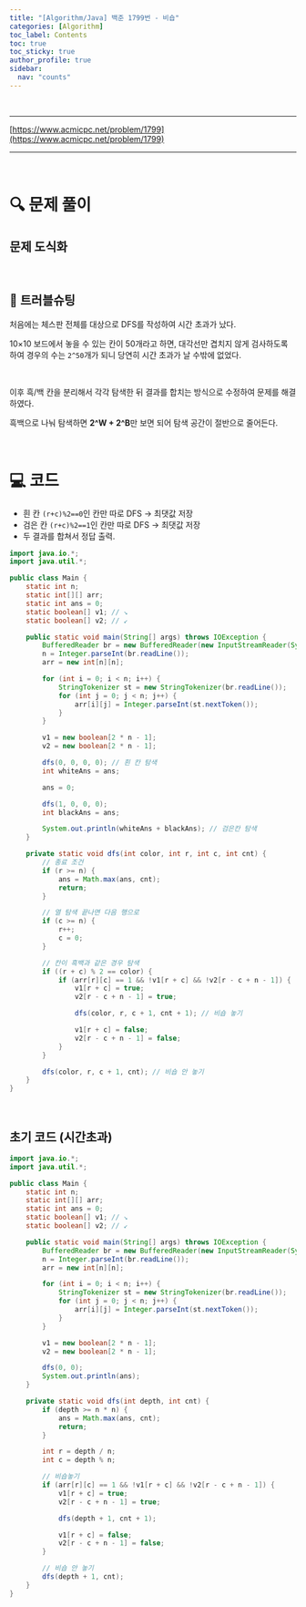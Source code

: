 ```yaml
---
title: "[Algorithm/Java] 백준 1799번 - 비숍"
categories: [Algorithm]
toc_label: Contents
toc: true
toc_sticky: true
author_profile: true
sidebar:
  nav: "counts"
---
```


<br>

---

[https://www.acmicpc.net/problem/1799](https://www.acmicpc.net/problem/1799)

---

<br>

# 🔍 문제 풀이

## 문제 도식화

<br>

## 💫 트러블슈팅

처음에는 체스판 전체를 대상으로 DFS를 작성하여 시간 초과가 났다.

10×10 보드에서 놓을 수 있는 칸이 50개라고 하면, 대각선만 겹치지 않게 검사하도록 하여 경우의 수는 `2^50`개가 되니 당연히 시간 초과가 날 수밖에 없었다.

<br>

이후 흑/백 칸을 분리해서 각각 탐색한 뒤 결과를 합치는 방식으로 수정하여 문제를 해결하였다.

흑백으로 나눠 탐색하면 **2^W + 2^B**만 보면 되어 탐색 공간이 절반으로 줄어든다.

<br>

# 💻 코드

- 흰 칸 `(r+c)%2==0`인 칸만 따로 DFS -> 최댓값 저장
- 검은 칸 `(r+c)%2==1`인 칸만 따로 DFS -> 최댓값 저장
- 두 결과를 합쳐서 정답 출력.

```java
import java.io.*;
import java.util.*;

public class Main {
    static int n;
    static int[][] arr;
    static int ans = 0;
    static boolean[] v1; // ↘
    static boolean[] v2; // ↙

    public static void main(String[] args) throws IOException {
        BufferedReader br = new BufferedReader(new InputStreamReader(System.in));
        n = Integer.parseInt(br.readLine());
        arr = new int[n][n];

        for (int i = 0; i < n; i++) {
            StringTokenizer st = new StringTokenizer(br.readLine());
            for (int j = 0; j < n; j++) {
                arr[i][j] = Integer.parseInt(st.nextToken());
            }
        }

        v1 = new boolean[2 * n - 1];
        v2 = new boolean[2 * n - 1];

        dfs(0, 0, 0, 0); // 흰 칸 탐색
        int whiteAns = ans;

        ans = 0;

        dfs(1, 0, 0, 0);
        int blackAns = ans;

        System.out.println(whiteAns + blackAns); // 검은칸 탐색
    }

    private static void dfs(int color, int r, int c, int cnt) {
        // 종료 조건
        if (r >= n) {
            ans = Math.max(ans, cnt);
            return;
        }

        // 열 탐색 끝나면 다음 행으로
        if (c >= n) {
            r++;
            c = 0;
        }

        // 칸이 흑백과 같은 경우 탐색
        if ((r + c) % 2 == color) {
            if (arr[r][c] == 1 && !v1[r + c] && !v2[r - c + n - 1]) {
                v1[r + c] = true;
                v2[r - c + n - 1] = true;

                dfs(color, r, c + 1, cnt + 1); // 비숍 놓기

                v1[r + c] = false;
                v2[r - c + n - 1] = false;
            }
        }

        dfs(color, r, c + 1, cnt); // 비숍 안 놓기
    }
}
```

<br>

## 초기 코드 (시간초과)

```java
import java.io.*;
import java.util.*;

public class Main {
    static int n;
    static int[][] arr;
    static int ans = 0;
    static boolean[] v1; // ↘
    static boolean[] v2; // ↙

    public static void main(String[] args) throws IOException {
        BufferedReader br = new BufferedReader(new InputStreamReader(System.in));
        n = Integer.parseInt(br.readLine());
        arr = new int[n][n];

        for (int i = 0; i < n; i++) {
            StringTokenizer st = new StringTokenizer(br.readLine());
            for (int j = 0; j < n; j++) {
                arr[i][j] = Integer.parseInt(st.nextToken());
            }
        }

        v1 = new boolean[2 * n - 1];
        v2 = new boolean[2 * n - 1];

        dfs(0, 0);
        System.out.println(ans);
    }

    private static void dfs(int depth, int cnt) {
        if (depth >= n * n) {
            ans = Math.max(ans, cnt);
            return;
        }

        int r = depth / n;
        int c = depth % n;

        // 비숍놓기
        if (arr[r][c] == 1 && !v1[r + c] && !v2[r - c + n - 1]) {
            v1[r + c] = true;
            v2[r - c + n - 1] = true;

            dfs(depth + 1, cnt + 1);

            v1[r + c] = false;
            v2[r - c + n - 1] = false;
        }

        // 비숍 안 놓기
        dfs(depth + 1, cnt);
    }
}
```

<br>
